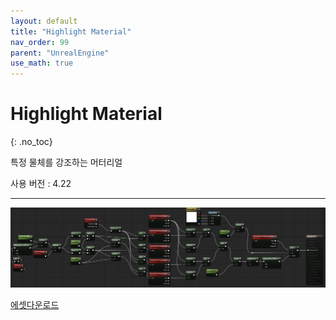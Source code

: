 ```yaml
---
layout: default
title: "Highlight Material"
nav_order: 99
parent: "UnrealEngine"
use_math: true
---
```


# Highlight Material
{: .no_toc}

특정 물체를 강조하는 머터리얼

사용 버전 : 4.22

---

<img src="/images/Unreal/mat_highlight.PNG">


[에셋다운로드](/files/unreal/assets/MAT_Highlight.uasset)